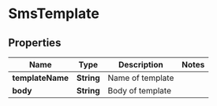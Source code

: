 
# SmsTemplate

## Properties
Name | Type | Description | Notes
------------ | ------------- | ------------- | -------------
**templateName** | **String** | Name of template | 
**body** | **String** | Body of template | 




